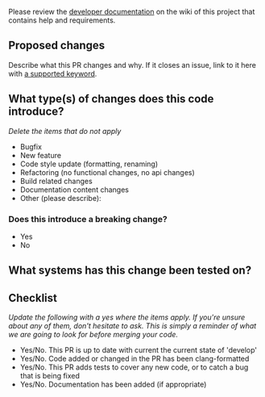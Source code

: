 Please review the [developer documentation](https://github.com/QMCPACK/qmcpack/wiki/Development-workflow)
on the wiki of this project that contains help and requirements.

## Proposed changes

Describe what this PR changes and why.  If it closes an issue, link to it here
with [a supported keyword](https://help.github.com/en/github/managing-your-work-on-github/linking-a-pull-request-to-an-issue#linking-a-pull-request-to-an-issue-using-a-keyword).

## What type(s) of changes does this code introduce?
_Delete the items that do not apply_

- Bugfix
- New feature
- Code style update (formatting, renaming)
- Refactoring (no functional changes, no api changes)
- Build related changes
- Documentation content changes
- Other (please describe):

### Does this introduce a breaking change?

- Yes
- No

## What systems has this change been tested on?

## Checklist

_Update the following with a yes where the items apply. If you're unsure about any of them, don't hesitate to ask.  This is
simply a reminder of what we are going to look for before merging your code._

- Yes/No. This PR is up to date with current the current state of 'develop'
- Yes/No. Code added or changed in the PR has been clang-formatted
- Yes/No. This PR adds tests to cover any new code, or to catch a bug that is being fixed
- Yes/No. Documentation has been added (if appropriate)

